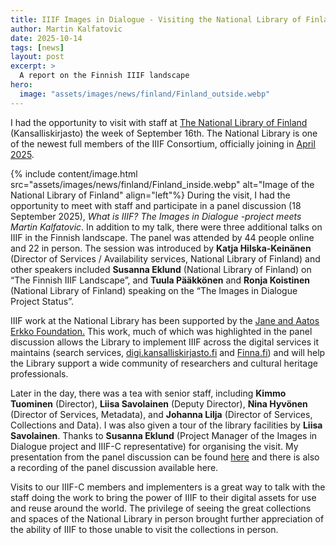 ```yaml
---
title: IIIF Images in Dialogue - Visiting the National Library of Finland
author: Martin Kalfatovic
date: 2025-10-14
tags: [news]
layout: post
excerpt: >
  A report on the Finnish IIIF landscape
hero:
  image: "assets/images/news/finland/Finland_outside.webp"    
---
```


I had the opportunity to visit with staff at [The National Library of Finland](https://www.kansalliskirjasto.fi/en) (Kansalliskirjasto) the week of September 16th. The National Library is one of the newest full members of the IIIF Consortium, officially joining in [April 2025](https://iiif.io/news/2025/04/07/Finland/). 

{% include content/image.html src="assets/images/news/finland/Finland_inside.webp" alt="Image of the National Library of Finland" align="left"%}
During the visit, I had the opportunity to meet with staff and participate in a panel discussion (18 September 2025), *What is IIIF? The Images in Dialogue -project meets Martin Kalfatovic*. In addition to my talk, there were three additional talks on IIIF in the Finnish landscape. The panel was attended by 44 people online and 22 in person. The session was introduced by **Katja Hilska-Keinänen** (Director of Services / Availability services, National Library of Finland) and other speakers included **Susanna Eklund** (National Library of Finland) on “The Finnish IIIF Landscape”, and **Tuula Pääkkönen** and **Ronja Koistinen** (National Library of Finland) speaking on the “The Images in Dialogue Project Status”. 

IIIF work at the National Library has been supported by the [Jane and Aatos Erkko Foundation.](https://jaes.fi/en/donations-granted/donations2024/) This work, much of which was highlighted in the panel discussion allows the Library to implement IIIF across the digital services it maintains (search services, [digi.kansalliskirjasto.fi](digi.kansalliskirjasto.fi) and [Finna.fi](https://finna.fi/)) and will help the Library support a wide community of researchers and cultural heritage professionals.

Later in the day, there was a tea with senior staff, including **Kimmo Tuominen** (Director), **Liisa Savolainen** (Deputy Director), **Nina Hyvönen** (Director of Services, Metadata), and **Johanna Lilja** (Director of Services, Collections and Data). I was also given a tour of the library facilities by **Liisa Savolainen**. Thanks to **Susanna Eklund** (Project Manager of the Images in Dialogue project and IIIF-C representative) for organising the visit. My presentation from the panel discussion can be found [here](https://doi.org/10.5281/zenodo.17295338) and there is also a recording of the panel discussion available here. 

Visits to our IIIF-C members and implementers is a great way to talk with the staff doing the work to bring the power of IIIF to their digital assets for use and reuse around the world. The privilege of seeing the great collections and spaces of the National Library in person brought further appreciation of the ability of IIIF to those unable to visit the collections in person.
